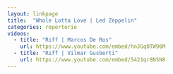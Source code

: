 ```yaml
---
layout: linkpage
title:  "Whole Lotta Love | Led Zeppelin"
categories: repertorie
videos:
  - title: "Riff | Marcos De Ros"
    url: https://www.youtube.com/embed/hnJGqOTW96M
  - title: "Riff | Vilmar Gusberti"
    url: https://www.youtube.com/embed/5421qr8NSN8
---
```

